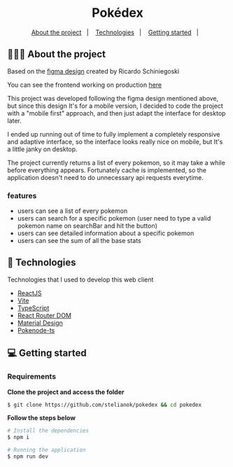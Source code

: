<h1 align="center">
  Pokédex
</h1>

<p align="center">
  <a href="#-about-the-project">About the project</a>&nbsp;&nbsp;&nbsp;|&nbsp;&nbsp;&nbsp;
  <a href="#-technologies">Technologies</a>&nbsp;&nbsp;&nbsp;|&nbsp;&nbsp;&nbsp;
  <a href="#-getting-started">Getting started</a>&nbsp;&nbsp;&nbsp;|&nbsp;&nbsp;&nbsp;
</p>

## 👨🏻‍💻 About the project

Based on the [figma design](https://www.figma.com/design/93B3kixUybydmxNFU3ByQ2/Pok%C3%A9dex-(Community)-(Copy)?node-id=314-3&t=g4in5Iw1ypMcQbKZ-0) created by Ricardo Schiniegoski

You can see the frontend working on production [here](https://pokedex-pied-chi.vercel.app/)

This project was developed following the figma design mentioned above, but since this design It's for a mobile version, I decided to code the project with a "mobile first" approach, and then just adapt the interface for desktop later. 

I ended up running out of time to fully implement a completely responsive and adaptive interface, so the interface looks really nice on mobile, but It's a little janky on desktop.

The project currently returns a list of every pokemon, so it may take a while before everything appears.
Fortunately cache is implemented, so the application doesn't need to do unnecessary api requests everytime.

### features
  - users can see a list of every pokemon
  - users can search for a specific pokemon (user need to type a valid pokemon name on searchBar and hit the button)
  - users can see detailed information about a specific pokemon
  - users can see the sum of all the base stats

## 🚀 Technologies

Technologies that I used to develop this web client

- [ReactJS](https://react.dev/)
- [Vite](https://vitejs.dev/)
- [TypeScript](https://www.typescriptlang.org/)
- [React Router DOM](https://reactrouter.com/en/main)
- [Material Design](https://mui.com/)
- [Pokenode-ts](https://pokenode-ts.vercel.app/)

## 💻 Getting started

### Requirements

**Clone the project and access the folder**

```bash
$ git clone https://github.com/stelianok/pokedex && cd pokedex
```

**Follow the steps below**

```bash
# Install the dependencies
$ npm i

# Running the application
$ npm run dev
```

